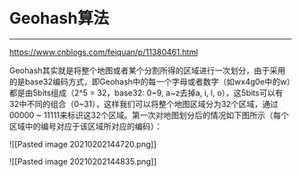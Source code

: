 # Geohash算法

---


https://www.cnblogs.com/feiquan/p/11380461.html

Geohash其实就是将整个地图或者某个分割所得的区域进行一次划分，由于采用的是base32编码方式，即Geohash中的每一个字母或者数字（如wx4g0e中的w）都是由5bits组成（2^5 = 32，base32: 0~9, a~z去掉a, i, l, o），这5bits可以有32中不同的组合（0~31），这样我们可以将整个地图区域分为32个区域，通过00000 ~ 11111来标识这32个区域。第一次对地图划分后的情况如下图所示（每个区域中的编号对应于该区域所对应的编码）：

![[Pasted image 20210202144720.png]]

![[Pasted image 20210202144835.png]]